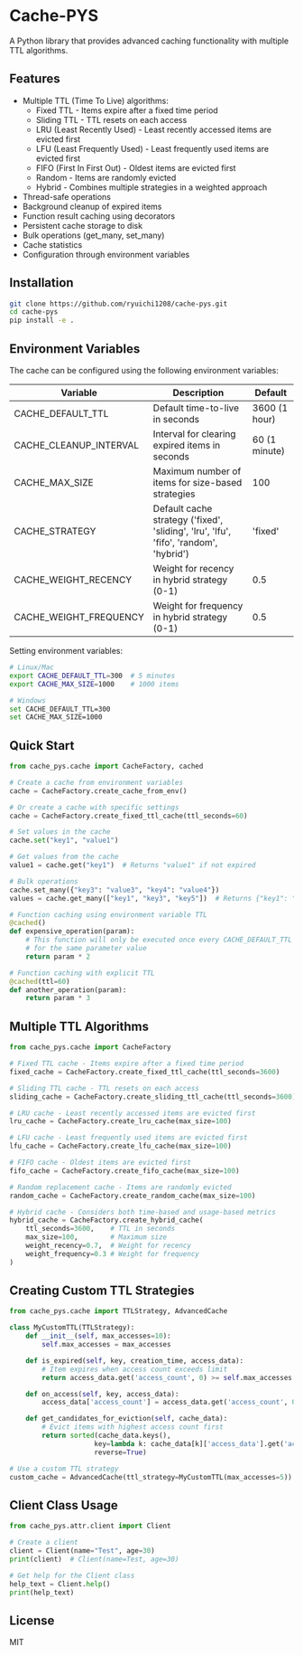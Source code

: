 # Cache-PYS

A Python library that provides advanced caching functionality with multiple TTL algorithms.

## Features

- Multiple TTL (Time To Live) algorithms:
  - Fixed TTL - Items expire after a fixed time period
  - Sliding TTL - TTL resets on each access
  - LRU (Least Recently Used) - Least recently accessed items are evicted first
  - LFU (Least Frequently Used) - Least frequently used items are evicted first
  - FIFO (First In First Out) - Oldest items are evicted first
  - Random - Items are randomly evicted
  - Hybrid - Combines multiple strategies in a weighted approach
- Thread-safe operations
- Background cleanup of expired items
- Function result caching using decorators
- Persistent cache storage to disk
- Bulk operations (get_many, set_many)
- Cache statistics
- Configuration through environment variables

## Installation

```bash
git clone https://github.com/ryuichi1208/cache-pys.git
cd cache-pys
pip install -e .
```

## Environment Variables

The cache can be configured using the following environment variables:

| Variable               | Description                                                                           | Default       |
| ---------------------- | ------------------------------------------------------------------------------------- | ------------- |
| CACHE_DEFAULT_TTL      | Default time-to-live in seconds                                                       | 3600 (1 hour) |
| CACHE_CLEANUP_INTERVAL | Interval for clearing expired items in seconds                                        | 60 (1 minute) |
| CACHE_MAX_SIZE         | Maximum number of items for size-based strategies                                     | 100           |
| CACHE_STRATEGY         | Default cache strategy ('fixed', 'sliding', 'lru', 'lfu', 'fifo', 'random', 'hybrid') | 'fixed'       |
| CACHE_WEIGHT_RECENCY   | Weight for recency in hybrid strategy (0-1)                                           | 0.5           |
| CACHE_WEIGHT_FREQUENCY | Weight for frequency in hybrid strategy (0-1)                                         | 0.5           |

Setting environment variables:

```bash
# Linux/Mac
export CACHE_DEFAULT_TTL=300  # 5 minutes
export CACHE_MAX_SIZE=1000    # 1000 items

# Windows
set CACHE_DEFAULT_TTL=300
set CACHE_MAX_SIZE=1000
```

## Quick Start

```python
from cache_pys.cache import CacheFactory, cached

# Create a cache from environment variables
cache = CacheFactory.create_cache_from_env()

# Or create a cache with specific settings
cache = CacheFactory.create_fixed_ttl_cache(ttl_seconds=60)

# Set values in the cache
cache.set("key1", "value1")

# Get values from the cache
value1 = cache.get("key1")  # Returns "value1" if not expired

# Bulk operations
cache.set_many({"key3": "value3", "key4": "value4"})
values = cache.get_many(["key1", "key3", "key5"])  # Returns {"key1": "value1", "key3": "value3"}

# Function caching using environment variable TTL
@cached()
def expensive_operation(param):
    # This function will only be executed once every CACHE_DEFAULT_TTL seconds
    # for the same parameter value
    return param * 2

# Function caching with explicit TTL
@cached(ttl=60)
def another_operation(param):
    return param * 3
```

## Multiple TTL Algorithms

```python
from cache_pys.cache import CacheFactory

# Fixed TTL cache - Items expire after a fixed time period
fixed_cache = CacheFactory.create_fixed_ttl_cache(ttl_seconds=3600)

# Sliding TTL cache - TTL resets on each access
sliding_cache = CacheFactory.create_sliding_ttl_cache(ttl_seconds=3600)

# LRU cache - Least recently accessed items are evicted first
lru_cache = CacheFactory.create_lru_cache(max_size=100)

# LFU cache - Least frequently used items are evicted first
lfu_cache = CacheFactory.create_lfu_cache(max_size=100)

# FIFO cache - Oldest items are evicted first
fifo_cache = CacheFactory.create_fifo_cache(max_size=100)

# Random replacement cache - Items are randomly evicted
random_cache = CacheFactory.create_random_cache(max_size=100)

# Hybrid cache - Considers both time-based and usage-based metrics
hybrid_cache = CacheFactory.create_hybrid_cache(
    ttl_seconds=3600,    # TTL in seconds
    max_size=100,        # Maximum size
    weight_recency=0.7,  # Weight for recency
    weight_frequency=0.3 # Weight for frequency
)
```

## Creating Custom TTL Strategies

```python
from cache_pys.cache import TTLStrategy, AdvancedCache

class MyCustomTTL(TTLStrategy):
    def __init__(self, max_accesses=10):
        self.max_accesses = max_accesses

    def is_expired(self, key, creation_time, access_data):
        # Item expires when access count exceeds limit
        return access_data.get('access_count', 0) >= self.max_accesses

    def on_access(self, key, access_data):
        access_data['access_count'] = access_data.get('access_count', 0) + 1

    def get_candidates_for_eviction(self, cache_data):
        # Evict items with highest access count first
        return sorted(cache_data.keys(),
                     key=lambda k: cache_data[k]['access_data'].get('access_count', 0),
                     reverse=True)

# Use a custom TTL strategy
custom_cache = AdvancedCache(ttl_strategy=MyCustomTTL(max_accesses=5))
```

## Client Class Usage

```python
from cache_pys.attr.client import Client

# Create a client
client = Client(name="Test", age=30)
print(client)  # Client(name=Test, age=30)

# Get help for the Client class
help_text = Client.help()
print(help_text)
```

## License

MIT
